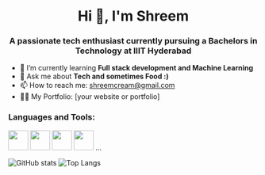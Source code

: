<h1 align="center">Hi 👋, I'm Shreem</h1>
<h3 align="center">A passionate tech enthusiast currently pursuing a Bachelors in Technology at IIIT Hyderabad</h3>

- 🌱 I’m currently learning **Full stack development and Machine Learning**
- 💬 Ask me about **Tech and sometimes Food :)**
- 📫 How to reach me: shreemcream@gmail.com
- 👨‍💻 My Portfolio: [your website or portfolio]

<h3 align="left">Languages and Tools:</h3>
<p align="left">
  <img src="https://cdn.jsdelivr.net/gh/devicons/devicon/icons/javascript/javascript-original.svg" width="40"/>
  <img src="https://cdn.jsdelivr.net/gh/devicons/devicon/icons/react/react-original.svg" width="40"/>
  <img src="https://cdn.jsdelivr.net/gh/devicons/devicon/icons/nodejs/nodejs-original.svg" width="40"/>
  <img src="https://cdn.jsdelivr.net/gh/devicons/devicon/icons/mongodb/mongodb-original.svg" width="40"/>
  ...
</p>

![GitHub stats](https://github-readme-stats.vercel.app/api?username=ShreeLite&show_icons=true&theme=tokyonight)
![Top Langs](https://github-readme-stats.vercel.app/api/top-langs/?username=ShreeLite&layout=compact&theme=tokyonight)

<!-- You can add custom GIFs or quotes too -->
